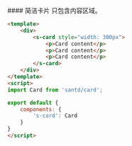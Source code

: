 <text lang="cn">
#### 简洁卡片
只包含内容区域。
</text>

```html
<template>
    <div>
        <s-card style="width: 300px">
            <p>Card content</p>
            <p>Card content</p>
            <p>Card content</p>
        </s-card>
    </div>
</template>
<script>
import Card from 'santd/card';

export default {
    components: {
        's-card': Card
    }
}
</script>
```
